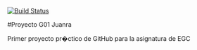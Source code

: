 [![Build Status](https://travis-ci.org/EGCG2/ProyectoG01-JuanRa.svg?branch=master)](https://travis-ci.org/EGCG2/ProyectoG01-JuanRa)

#Proyecto G01 Juanra

Primer proyecto pr�ctico de GitHub para la asignatura de EGC
